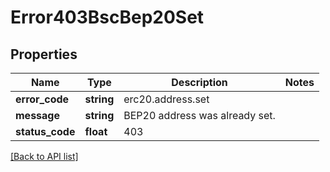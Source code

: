 # Error403BscBep20Set

## Properties

Name | Type | Description | Notes
------------ | ------------- | ------------- | -------------
**error_code** | **string** | erc20.address.set |
**message** | **string** | BEP20 address was already set. |
**status_code** | **float** | 403 |

[[Back to API list]](../../README.md#api-endpoints)
